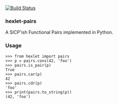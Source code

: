[![Build Status](https://travis-ci.org/hexlet-components/python-pairs.svg?branch=master)](https://travis-ci.org/hexlet-components/python-pairs)
### hexlet-pairs

A SICP'ish Functional Pairs implemented in Python.

### Usage

<!-- This code will be doctested. Do not touch the markup! -->

    >>> from hexlet import pairs
    >>> p = pairs.cons(42, 'foo')
    >>> pairs.is_pair(p)
    True
    >>> pairs.car(p)
    42
    >>> pairs.cdr(p)
    'foo'
    >>> print(pairs.to_string(p))
    (42, 'foo')
